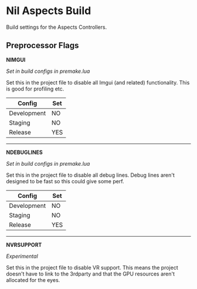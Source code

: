 # Nil Aspects Build

Build settings for the Aspects Controllers.

## Preprocessor Flags

**NIMGUI**

_Set in build configs in premake.lua_

Set this in the project file to disable all Imgui (and related) functionality.
This is good for profiling etc.

Config      | Set
------------|---------
Development | NO
Staging     | NO
Release     | YES

---

**NDEBUGLINES**

_Set in build configs in premake.lua_

Set this in the project file to disable all debug lines. Debug lines aren't
designed to be fast so this could give some perf.

Config      | Set
------------|---------
Development | NO
Staging     | NO
Release     | YES

---

**NVRSUPPORT**

_Experimental_

Set this in the project file to disable VR support. This means the project doesn't have to link to the 3rdparty and that the GPU resources aren't allocated for the eyes.
